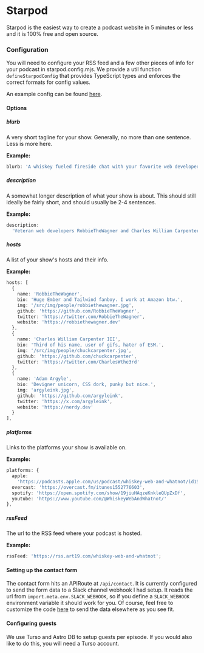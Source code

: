 # Starpod

Starpod is the easiest way to create a podcast website in 5 minutes or less and
it is 100% free and open source.

### Configuration

You will need to configure your RSS feed and a few other pieces of info for your
podcast in starpod.config.mjs. We provide a util function `defineStarpodConfig`
that provides TypeScript types and enforces the correct formats for config
values.

An example config can be found [here](./starpod.config.ts).

#### Options

##### blurb

A very short tagline for your show. Generally, no more than one sentence. Less
is more here.

**Example:**

```ts
blurb: 'A whiskey fueled fireside chat with your favorite web developers.',
```

##### description

A somewhat longer description of what your show is about. This should still
ideally be fairly short, and should usually be 2-4 sentences.

**Example:**

```ts
description:
  'Veteran web developers RobbieTheWagner and Charles William Carpenter III host this informal, whiskey-fueled fireside chat with your favorite web devs. They discuss all things web development including JavaScript, TypeScript, EmberJS, React, Astro, SolidJS, CSS, HTML, Web3, and more. They take a unique approach and focus on getting to know the human side of developers and their hobbies outside of work, all while sampling a new whiskey that they rate on their unique tentacle scale.',
```

##### hosts

A list of your show's hosts and their info.

**Example:**

```ts
hosts: [
  {
    name: 'RobbieTheWagner',
    bio: 'Huge Ember and Tailwind fanboy. I work at Amazon btw.',
    img: '/src/img/people/robbiethewagner.jpg',
    github: 'https://github.com/RobbieTheWagner',
    twitter: 'https://twitter.com/RobbieTheWagner',
    website: 'https://robbiethewagner.dev'
  },
  {
    name: 'Charles William Carpenter III',
    bio: 'Third of his name, user of gifs, hater of ESM.',
    img: '/src/img/people/chuckcarpenter.jpg',
    github: 'https://github.com/chuckcarpenter',
    twitter: 'https://twitter.com/CharlesWthe3rd'
  },
  {
    name: 'Adam Argyle',
    bio: 'Devigner unicorn, CSS dork, punky but nice.',
    img: 'argyleink.jpg',
    github: 'https://github.com/argyleink',
    twitter: 'https://x.com/argyleink',
    website: 'https://nerdy.dev'
  }
],
```

##### platforms

Links to the platforms your show is available on.

**Example:**

```ts
platforms: {
  apple:
    'https://podcasts.apple.com/us/podcast/whiskey-web-and-whatnot/id1552776603?uo=4?mt=2&ls=1',
  overcast: 'https://overcast.fm/itunes1552776603',
  spotify: 'https://open.spotify.com/show/19jiuHAqzeKnkleQUpZxDf',
  youtube: 'https://www.youtube.com/@WhiskeyWebAndWhatnot/'
},
```

##### rssFeed

The url to the RSS feed where your podcast is hosted.

**Example:**

```ts
rssFeed: 'https://rss.art19.com/whiskey-web-and-whatnot';
```

#### Setting up the contact form

The contact form hits an APIRoute at `/api/contact`. It is currently configured
to send the form data to a Slack channel webhook I had setup. It reads the url
from `import.meta.env.SLACK_WEBHOOK`, so if you define a `SLACK_WEBHOOK`
environment variable it should work for you. Of course, feel free to customize
the code [here](./src/pages/api/contact.ts) to send the data elsewhere as you
see fit.

#### Configuring guests

We use Turso and Astro DB to setup guests per episode. If you would also like to do this, you will need a Turso account.
